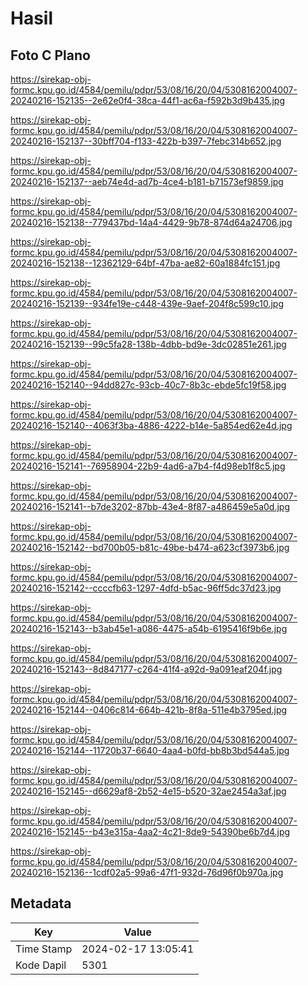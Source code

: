# Hasil

## Foto C Plano

https://sirekap-obj-formc.kpu.go.id/4584/pemilu/pdpr/53/08/16/20/04/5308162004007-20240216-152135--2e62e0f4-38ca-44f1-ac6a-f592b3d9b435.jpg

https://sirekap-obj-formc.kpu.go.id/4584/pemilu/pdpr/53/08/16/20/04/5308162004007-20240216-152137--30bff704-f133-422b-b397-7febc314b652.jpg

https://sirekap-obj-formc.kpu.go.id/4584/pemilu/pdpr/53/08/16/20/04/5308162004007-20240216-152137--aeb74e4d-ad7b-4ce4-b181-b71573ef9859.jpg

https://sirekap-obj-formc.kpu.go.id/4584/pemilu/pdpr/53/08/16/20/04/5308162004007-20240216-152138--779437bd-14a4-4429-9b78-874d64a24706.jpg

https://sirekap-obj-formc.kpu.go.id/4584/pemilu/pdpr/53/08/16/20/04/5308162004007-20240216-152138--12362129-64bf-47ba-ae82-60a1884fc151.jpg

https://sirekap-obj-formc.kpu.go.id/4584/pemilu/pdpr/53/08/16/20/04/5308162004007-20240216-152139--934fe19e-c448-439e-9aef-204f8c599c10.jpg

https://sirekap-obj-formc.kpu.go.id/4584/pemilu/pdpr/53/08/16/20/04/5308162004007-20240216-152139--99c5fa28-138b-4dbb-bd9e-3dc02851e261.jpg

https://sirekap-obj-formc.kpu.go.id/4584/pemilu/pdpr/53/08/16/20/04/5308162004007-20240216-152140--94dd827c-93cb-40c7-8b3c-ebde5fc19f58.jpg

https://sirekap-obj-formc.kpu.go.id/4584/pemilu/pdpr/53/08/16/20/04/5308162004007-20240216-152140--4063f3ba-4886-4222-b14e-5a854ed62e4d.jpg

https://sirekap-obj-formc.kpu.go.id/4584/pemilu/pdpr/53/08/16/20/04/5308162004007-20240216-152141--76958904-22b9-4ad6-a7b4-f4d98eb1f8c5.jpg

https://sirekap-obj-formc.kpu.go.id/4584/pemilu/pdpr/53/08/16/20/04/5308162004007-20240216-152141--b7de3202-87bb-43e4-8f87-a486459e5a0d.jpg

https://sirekap-obj-formc.kpu.go.id/4584/pemilu/pdpr/53/08/16/20/04/5308162004007-20240216-152142--bd700b05-b81c-49be-b474-a623cf3973b6.jpg

https://sirekap-obj-formc.kpu.go.id/4584/pemilu/pdpr/53/08/16/20/04/5308162004007-20240216-152142--ccccfb63-1297-4dfd-b5ac-96ff5dc37d23.jpg

https://sirekap-obj-formc.kpu.go.id/4584/pemilu/pdpr/53/08/16/20/04/5308162004007-20240216-152143--b3ab45e1-a086-4475-a54b-6195416f9b6e.jpg

https://sirekap-obj-formc.kpu.go.id/4584/pemilu/pdpr/53/08/16/20/04/5308162004007-20240216-152143--8d847177-c264-41f4-a92d-9a091eaf204f.jpg

https://sirekap-obj-formc.kpu.go.id/4584/pemilu/pdpr/53/08/16/20/04/5308162004007-20240216-152144--0406c814-664b-421b-8f8a-511e4b3795ed.jpg

https://sirekap-obj-formc.kpu.go.id/4584/pemilu/pdpr/53/08/16/20/04/5308162004007-20240216-152144--11720b37-6640-4aa4-b0fd-bb8b3bd544a5.jpg

https://sirekap-obj-formc.kpu.go.id/4584/pemilu/pdpr/53/08/16/20/04/5308162004007-20240216-152145--d6629af8-2b52-4e15-b520-32ae2454a3af.jpg

https://sirekap-obj-formc.kpu.go.id/4584/pemilu/pdpr/53/08/16/20/04/5308162004007-20240216-152145--b43e315a-4aa2-4c21-8de9-54390be6b7d4.jpg

https://sirekap-obj-formc.kpu.go.id/4584/pemilu/pdpr/53/08/16/20/04/5308162004007-20240216-152136--1cdf02a5-99a6-47f1-932d-76d96f0b970a.jpg


## Metadata

| Key        | Value               |
| ---------- | ------------------- |
| Time Stamp | 2024-02-17 13:05:41 |
| Kode Dapil | 5301                |



